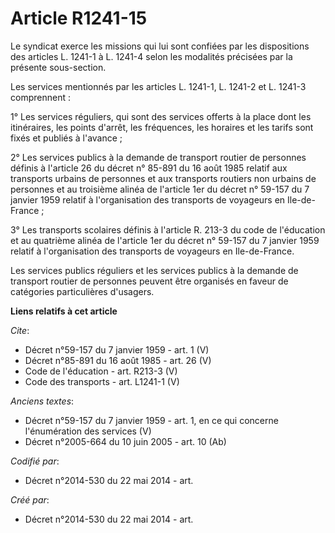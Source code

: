 # Article R1241-15

Le syndicat exerce les missions qui lui sont confiées par les dispositions des articles L. 1241-1 à L. 1241-4 selon les
modalités précisées par la présente sous-section. 

Les services mentionnés par les articles L. 1241-1, L. 1241-2 et L. 1241-3 comprennent : 

1° Les services réguliers, qui sont des services offerts à la place dont les itinéraires, les points d'arrêt, les fréquences,
les horaires et les tarifs sont fixés et publiés à l'avance ; 

2° Les services publics à la demande de transport routier de personnes définis à l'article 26 du décret n° 85-891 du 16 août
1985 relatif aux transports urbains de personnes et aux transports routiers non urbains de personnes et au troisième alinéa
de l'article 1er du décret n° 59-157 du 7 janvier 1959 relatif à l'organisation des transports de voyageurs en Ile-de-
France ; 

3° Les transports scolaires définis à l'article R. 213-3 du code de l'éducation et au quatrième alinéa de l'article 1er du
décret n° 59-157 du 7 janvier 1959 relatif à l'organisation des transports de voyageurs en Ile-de-France. 

Les services publics réguliers et les services publics à la demande de transport routier de personnes peuvent être organisés
en faveur de catégories particulières d'usagers.

**Liens relatifs à cet article**

_Cite_:

  - Décret n°59-157 du 7 janvier 1959 - art. 1 (V)
  - Décret n°85-891 du 16 août 1985 - art. 26 (V)
  - Code de l'éducation - art. R213-3 (V)
  - Code des transports - art. L1241-1 (V)

_Anciens textes_:

  - Décret n°59-157 du 7 janvier 1959 - art. 1, en ce qui concerne l'énumération des services (V)
  - Décret n°2005-664 du 10 juin 2005 - art. 10 (Ab)

_Codifié par_:

  - Décret n°2014-530 du 22 mai 2014 - art.

_Créé par_:

  - Décret n°2014-530 du 22 mai 2014 - art.
